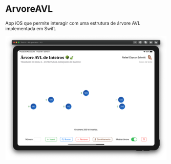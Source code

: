 # ArvoreAVL

App iOS que permite interagir com uma estrutura de árvore AVL implementada em Swift.

![Tela do app com uma árvore AVL de exemplo e botões para inserir, buscar e remover nós, além de opções para caminhamento, mostrar árvore e apagar tudo](ArvoreAVL/Recursos/ExemploTelaPrincipal.png)